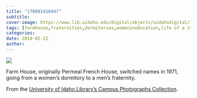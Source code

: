 ```yaml
---
title: "170801410447"
subtitle: 
cover-image: https://www.lib.uidaho.edu/digital/objects/uidahodigital/170801410447.jpg
tags: [farmhouse,fraternities,dormitories,womenineducation,life of a student,uidaho,university of idaho,campus housing]
categories: 
date: 2018-02-12
author: 
---
```


<p><img class="img-fluid" class="img-fluid" class="img-fluid"  src="https://www.lib.uidaho.edu/digital/objects/uidahodigital/170801410447.jpg " /></p>
<div class="caption">
 <p>Farm House, originally Permeal French House, switched names in 1971, going from a women’s dormitory to a men’s fraternity.&nbsp;</p>
 <p>From the <a href="https://www.lib.uidaho.edu/digital/campus/map.html" target="_blank">University of Idaho Library’s Campus Photographs Collection</a>.&nbsp;</p> 
</div>
